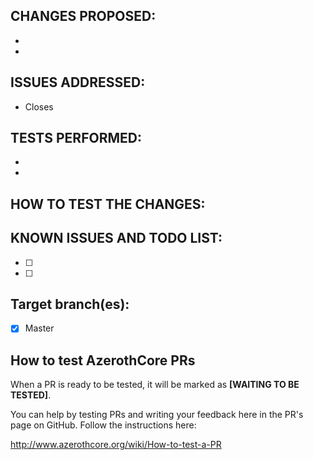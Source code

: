 <!-- First of all, THANK YOU for your contribution.
 Please fill this template unless your PR is very simple/straightforward.
 Do not forget to have a look at our Pull Request tutorial: http://www.azerothcore.org/wiki/Contribute#how-to-create-a-pull-request
-->

<!-- WRITE A RELEVANT TITLE -->

## CHANGES PROPOSED:
-  
-  


## ISSUES ADDRESSED:
- Closes 
<!-- If the issue doesn't exist, describe it and how to reproduce it, please. If the issue already exists, just paste the link to the issue you close, like this: Closes https://github.com/azerothcore/azerothcore-wotlk/issues/967 -->


## TESTS PERFORMED:
-
-
<!-- Does it build without errors? Did you test in-game? What did you test? Did you do all these tests on Linux, Mac or Windows? Other tests performed -->


## HOW TO TEST THE CHANGES:
<!-- We need to confirm the changes first, so try to make the work easy for testers (who are not necessarily coders), please:
 - Which commands to use? Which NPC to teleport to?
 - Do we need to enable debug flags on Cmake?
 - Do we need to look at the console? etc...
 - Other steps
-->


## KNOWN ISSUES AND TODO LIST:
<!-- This is a TODO list with checkboxes to tick -->
- [ ]
- [ ] 


## Target branch(es):
- [x] Master


<!-- NOTE: You do not need to squash your commits, on merge we will squash them for you (when there are too many commits we merge them into one big commit for a cleaner and easy to read history). -->

<!-- NOTE2: If you intend to contribute more than once, you should really join us on our discord channel!
 The link is on our site http://azerothcore.org/ We set cosmetic ranks for our contributors and may give access to special resources/knowledge to them! -->


<!-- Do not remove the instructions below about testing, they will help users to test your PR -->
 
## How to test AzerothCore PRs
 
When a PR is ready to be tested, it will be marked as **[WAITING TO BE TESTED]**.

You can help by testing PRs and writing your feedback here in the PR's page on GitHub. Follow the instructions here:

http://www.azerothcore.org/wiki/How-to-test-a-PR
